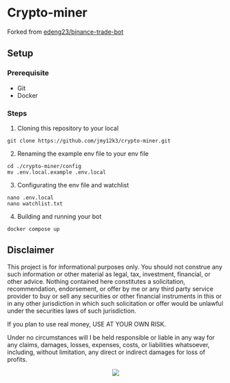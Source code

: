 # Crypto-miner

Forked from [edeng23/binance-trade-bot](https://github.com/edeng23/binance-trade-bot/tree/master)

## Setup

### Prerequisite

- Git
- Docker

### Steps

1. Cloning this repository to your local

```shell
git clone https://github.com/jmy12k3/crypto-miner.git
```

2. Renaming the example env file to your env file

```shell
cd ./crypto-miner/config
mv .env.local.example .env.local
```

3. Configurating the env file and watchlist

```shell
nano .env.local
nano watchlist.txt
```

4. Building and running your bot

```shell
docker compose up
```

## Disclaimer

This project is for informational purposes only. You should not construe any such information or other material as legal, tax, investment, financial, or other advice. Nothing contained here constitutes a solicitation, recommendation, endorsement, or offer by me or any third party service provider to buy or sell any securities or other financial instruments in this or in any other jurisdiction in which such solicitation or offer would be unlawful under the securities laws of such jurisdiction.

If you plan to use real money, USE AT YOUR OWN RISK.

Under no circumstances will I be held responsible or liable in any way for any claims, damages, losses, expenses, costs, or liabilities whatsoever, including, without limitation, any direct or indirect damages for loss of profits.

<p align="center">
    <img src="https://d5ttlem47o98b.cloudfront.net/s3fs-public/styles/banner/public/2022-09/44-3.jpg?itok=i6y77keo">
</p>
